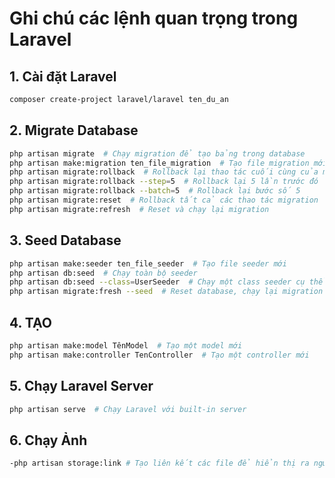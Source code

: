 # Ghi chú các lệnh quan trọng trong Laravel

## 1. Cài đặt Laravel

```sh
composer create-project laravel/laravel ten_du_an
```

## 2. Migrate Database

```sh
php artisan migrate  # Chạy migration để tạo bảng trong database
php artisan make:migration ten_file_migration  # Tạo file migration mới
php artisan migrate:rollback  # Rollback lại thao tác cuối cùng của migration
php artisan migrate:rollback --step=5  # Rollback lại 5 lần trước đó
php artisan migrate:rollback --batch=5  # Rollback lại bước số 5
php artisan migrate:reset  # Rollback tất cả các thao tác migration
php artisan migrate:refresh  # Reset và chạy lại migration

```

## 3. Seed Database

```sh
php artisan make:seeder ten_file_seeder  # Tạo file seeder mới
php artisan db:seed  # Chạy toàn bộ seeder
php artisan db:seed --class=UserSeeder  # Chạy một class seeder cụ thể
php artisan migrate:fresh --seed  # Reset database, chạy lại migration và seed dữ liệu

```

## 4. TẠO

```sh
php artisan make:model TênModel  # Tạo một model mới
php artisan make:controller TenController  # Tạo một controller mới
```

## 5. Chạy Laravel Server

```sh
php artisan serve  # Chạy Laravel với built-in server
```

## 6. Chạy Ảnh

```sh
-php artisan storage:link # Tạo liên kết các file để hiển thị ra người dùng
```
